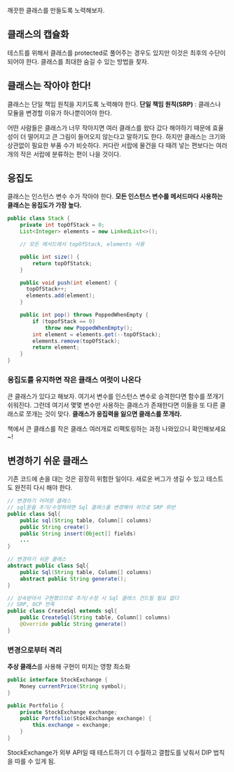 깨끗한 클래스를 만들도록 노력해보자.

## 클래스의 캡슐화

테스트를 위해서 클래스를 protected로 풀어주는 경우도 있지만 이것은 최후의 수단이 되어야 한다. 클래스를 최대한 숨길 수 있는 방법을 찾자.

## 클래스는 작아야 한다!

클래스는 단일 책임 원칙을 지키도록 노력해야 한다.
**단일 책임 원칙(SRP)** : 클래스나 모듈을 변경할 이유가 하나뿐이어야 한다.

어떤 사람들은 클래스가 너무 작아지면 여러 클래스를 왔다 갔다 해야하기 때문에 효율성이 더 떨어지고 큰 그림이 들어오지 않는다고 말하기도 한다. 하지만 클래스는 크기와 상관없이 필요한 부품 수가 비슷하다. 커다란 서랍에 물건을 다 때려 넣는 편보다는 여러 개의 작은 서랍에 분류하는 편이 나을 것이다.

## 응집도

클래스는 인스턴스 변수 수가 작아야 한다.
**모든 인스턴스 변수를 메서드마다 사용하는 클래스는 응집도가 가장 높다.**
```java
public class Stack {
    private int topOfStack = 0;
    List<Integer> elements = new LinkedList<>();

    // 모든 메서드에서 topOfStack, elements 사용

    public int size() {
    	return topOfStatck;
    }

    public void push(int element) {
      topOfStack++;
      elements.add(element);
    }

    public int pop() throws PoppedWhenEmpty {
    	if (topofStack == 0)
        	throw new PoppedWhenEmpty();
        int element = elements.get(--topOfStack);
        elements.remove(topOfStack);
        return element;
    }
}
```

### 응집도를 유지하면 작은 클래스 여럿이 나온다

큰 클래스가 있다고 해보자. 여기서 변수를 인스턴스 변수로 승격한다면 함수를 쪼개기 쉬워진다. 그런데 여기서 몇몇 변수만 사용하는 클래스가 존재한다면 이들을 또 다른 클래스로 쪼개는 것이 맞다.
**클래스가 응집력을 잃으면 클래스를 쪼개라.**

책에서 큰 클래스를 작은 클래스 여러개로 리팩토링하는 과정 나와있으니 확인해보세요~!

## 변경하기 쉬운 클래스

기존 코드에 손을 대는 것은 굉장히 위험한 일이다. 새로운 버그가 생길 수 있고 테스트도 완전히 다시 해야 한다.
```java
// 변경하기 어려운 클래스
// sql문을 추가/수정하려면 Sql 클래스를 변경해야 하므로 SRP 위반
public class Sql{
    public sql(String table, Column[] columns)
    public String create()
    public String insert(Object[] fields)
    ...
}

// 변경하기 쉬운 클래스
abstract public class Sql{
    public Sql(String table, Column[] columns)
    abstract public String generate();
}

// 상속받아서 구현했으므로 추가/수정 시 Sql 클래스 건드릴 필요 없다
// SRP, OCP 만족
public class CreateSql extends sql{
    public CreateSql(String table, Column[] columns)
    @Override public String generate()
}
```

### 변경으로부터 격리

**추상 클래스**를 사용해 구현이 미치는 영향 최소화

```java
public interface StockExchange {
    Money currentPrice(String symbol);
}

public Portfolio {
    private StockExchange exchange;
    public Portfolio(StockExchange exchange) {
    	this.exchange = exchange;
    }
}
```
StockExchange가 외부 API일 때 테스트하기 더 수월하고 결합도를 낮춰서 DIP 법칙을 따를 수 있게 됨.
